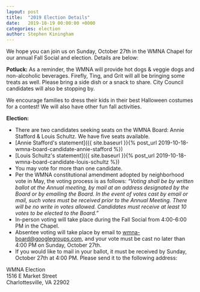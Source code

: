 ```yaml
---
layout: post
title:  "2019 Election Details"
date:   2019-10-19 00:00:00 +0000
categories: election
author: Stephen Kiningham
---
```


We hope you can join us on Sunday, October 27th in the WMNA Chapel for our annual Fall Social and election. Details are below:

**Potluck:** As a reminder, the WMNA will provide hot dogs & veggie dogs and non-alcoholic beverages. Firefly, Ting, and Grit will all be bringing some treats as well. Please bring a side dish or a snack to share. City Council candidates will also be stopping by.

We encourage families to dress their kids in their best Halloween costumes for a contest! We will also have other fun fall activities.

**Election:**

* There are two candidates seeking seats on the WMNA Board: Annie Stafford & Louis Schultz. We have five seats available.
* [Annie Stafford's statement]({{ site.baseurl }}{% post_url 2019-10-18-wmna-board-candidate-annie-stafford %})
* [Louis Schultz's statement]({{ site.baseurl }}{% post_url 2019-10-18-wmna-board-candidate-louis-schultz %})
* You may vote for more than one candidate.
* Per the WMNA constitutional amendment adopted by neighborhood vote in May, the voting process is as follows: *“Voting shall be by written ballot at the Annual meeting, by mail at an address designated by the Board or by emailing the Board. In the event of votes cast by email or mail, such votes must be received prior to the Annual Meeting. There will be no write in votes allowed. Candidates must receive at least 10 votes to be elected to the Board.”*
* In-person voting will take place during the Fall Social from 4:00-6:00 PM in the Chapel.
* Absentee voting will take place by email to wmna-board@googlegroups.com, and your vote must be cast no later than 4:00 PM on Sunday, October 27th.
* If you would like to mail in your ballot, it must be received by Sunday, October 27th at 4:00 PM. Please send it to the following address:

WMNA Election\
1516 E Market Street\
Charlottesville, VA 22902
